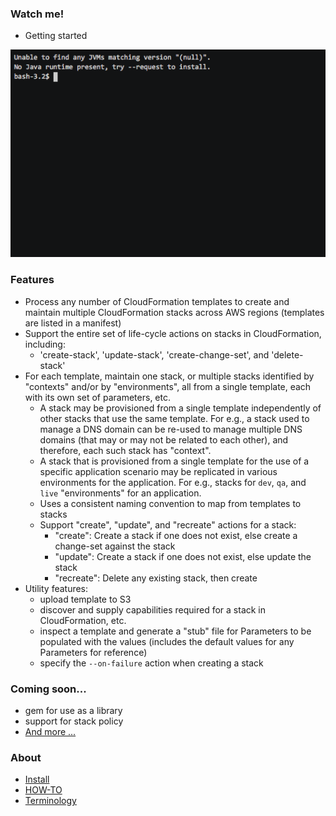 
### Watch me!

- Getting started

![Getting started](/doc/getting-started-asciicast.gif)


### Features

- Process any number of CloudFormation templates to create and maintain multiple CloudFormation stacks across AWS regions (templates are listed in a manifest)
- Support the entire set of life-cycle actions on stacks in CloudFormation, including:
  - 'create-stack', 'update-stack', 'create-change-set', and 'delete-stack'
- For each template, maintain one stack, or multiple stacks identified by "contexts" and/or by "environments", all from a single template, each with its own set of parameters, etc.
  - A stack may be provisioned from a single template independently of other stacks that use the same template. For e.g., a stack used to manage a DNS domain can be re-used to manage multiple DNS domains (that may or may not be related to each other), and therefore, each such stack has "context".
  - A stack that is provisioned from a single template for the use of a specific application scenario may be replicated in various environments for the application. For e.g., stacks for ```dev```, ```qa```, and ```live``` "environments" for an application.
  - Uses a consistent naming convention to map from templates to stacks
  - Support "create", "update", and "recreate" actions for a stack:
    - "create": Create a stack if one does not exist, else create a change-set against the stack
    - "update": Create a stack if one does not exist, else update the stack
    - "recreate": Delete any existing stack, then create
- Utility features:
  - upload template to S3
  - discover and supply capabilities required for a stack in CloudFormation, etc.
  - inspect a template and generate a "stub" file for Parameters to be populated with the values (includes the default values for any Parameters for reference)
  - specify the ```--on-failure``` action when creating a stack

### Coming soon...

- gem for use as a library
- support for stack policy
- [And more ...](TODO.md)

### About

- [Install](doc/install.md)
- [HOW-TO](doc/HOW-TO.md)
- [Terminology](doc/terminology.md)
